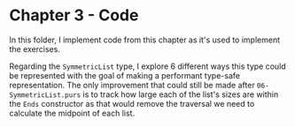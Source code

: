 # Chapter 3 - Code

In this folder, I implement code from this chapter as it's used to implement the exercises. 

Regarding the `SymmetricList` type, I explore 6 different ways this type could be represented with the goal of making a performant type-safe representation. The only improvement that could still be made after `06-SymmetricList.purs` is to track how large each of the list's sizes are within the `Ends` constructor as that would remove the traversal we need to calculate the midpoint of each list.
